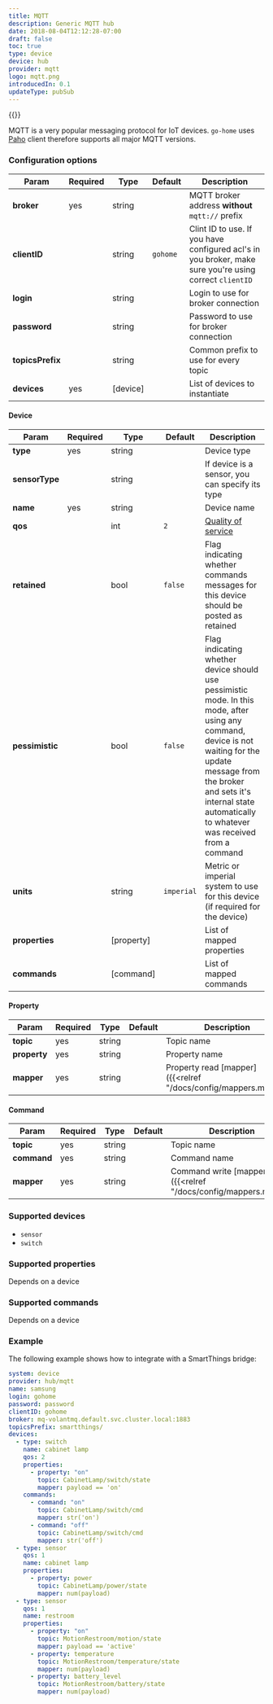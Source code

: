 ```yaml
---
title: MQTT
description: Generic MQTT hub
date: 2018-08-04T12:12:28-07:00
draft: false
toc: true
type: device
device: hub
provider: mqtt
logo: mqtt.png
introducedIn: 0.1
updateType: pubSub
---
```

{{<device>}}

MQTT is a very popular messaging protocol for IoT devices. `go-home` uses [Paho](https://github.com/eclipse/paho.mqtt.golang) client therefore supports all major MQTT versions.  

### Configuration options

| Param | Required | Type | Default | Description |
|-------|----------|------|---------|-------------|
| **broker** | yes | string || MQTT broker address **without** `mqtt://` prefix | 
| **clientID** || string | `gohome` | Clint ID to use. If you have configured acl's in you broker, make sure you're using correct `clientID` |
| **login** || string || Login to use for broker connection |
| **password** || string || Password to use for broker connection |
| **topicsPrefix** || string || Common prefix to use for every topic |
| **devices** | yes | [device] || List of devices to instantiate |

#### Device

| Param | Required | Type | Default | Description |
|-------|----------|------|---------|-------------|
| **type** | yes | string || Device type |
| **sensorType** ||string || If device is a sensor, you can specify its type |
| **name** | yes | string || Device name | 
| **qos** || int | `2` | [Quality of service](https://www.eclipse.org/paho/files/mqttdoc/MQTTClient/html/qos.html) |
| **retained** || bool | `false` | Flag indicating whether commands messages for this device should be posted as retained | 
| **pessimistic** || bool | `false` | Flag indicating whether device should use pessimistic mode. In this mode, after using any command, device is not waiting for the update message from the broker and sets it's internal state automatically to whatever was received from a command | 
| **units** || string | `imperial` | Metric or imperial system to use for this device (if required for the device) |
| **properties** || [property]|| List of mapped properties |
| **commands** || [command]|| List of mapped commands |

#### Property 

| Param | Required | Type | Default | Description |
|-------|----------|------|---------|-------------|
| **topic** | yes | string || Topic name | 
| **property** | yes | string || Property name |
| **mapper** | yes | string || Property read [mapper]({{<relref "/docs/config/mappers.md">}}) |

#### Command

| Param | Required | Type | Default | Description |
|-------|----------|------|---------|-------------|
| **topic** | yes | string || Topic name | 
| **command** | yes | string || Command name |
| **mapper** | yes | string || Command write [mapper]({{<relref "/docs/config/mappers.md">}}) |

### Supported devices

* `sensor` 
* `switch`

### Supported properties

Depends on a device

### Supported commands

Depends on a device

### Example 

The following example shows how to integrate with a SmartThings bridge: 

```yaml
system: device
provider: hub/mqtt
name: samsung
login: gohome
password: password
clientID: gohome
broker: mq-volantmq.default.svc.cluster.local:1883
topicsPrefix: smartthings/
devices:
  - type: switch
    name: cabinet lamp
    qos: 2
    properties:
      - property: "on"
        topic: CabinetLamp/switch/state
        mapper: payload == 'on'
    commands:
      - command: "on"
        topic: CabinetLamp/switch/cmd
        mapper: str('on')
      - command: "off"
        topic: CabinetLamp/switch/cmd
        mapper: str('off')
  - type: sensor
    qos: 1
    name: cabinet lamp
    properties:
      - property: power
        topic: CabinetLamp/power/state
        mapper: num(payload)
  - type: sensor
    qos: 1
    name: restroom
    properties:
      - property: "on"
        topic: MotionRestroom/motion/state
        mapper: payload == 'active'
      - property: temperature
        topic: MotionRestroom/temperature/state
        mapper: num(payload)
      - property: battery_level
        topic: MotionRestroom/battery/state
        mapper: num(payload)
```